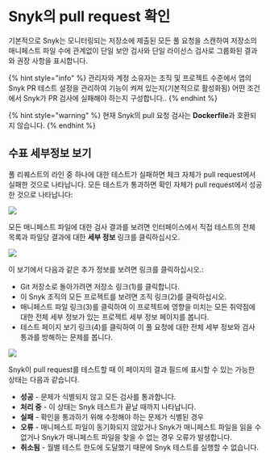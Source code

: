 # Snyk의 pull request 확인

기본적으로 Snyk는 모니터링되는 저장소에 제출된 모든 풀 요청을 스캔하여 저장소의 매니페스트 파일 수에 관계없이 단일 보안 검사와 단일 라이선스 검사로 그룹화된 결과와 권장 사항을 표시합니다.

{% hint style="info" %}
관리자와 계정 소유자는 조직 및 프로젝트 수준에서 앱의 Snyk PR 테스트 설정을 관리하여 기능이 켜져 있는지(기본적으로 활성화됨) 어떤 조건에서 Snyk가 PR 검사에 실패해야 하는지 구성합니다..
{% endhint %}

{% hint style="warning" %}
현재 Snyk의 pull 요청 검사는 **Dockerfile**과 호환되지 않습니다.
{% endhint %}

## 수표 세부정보 보기

풀 리퀘스트의 라인 중 하나에 대한 테스트가 실패하면 체크 자체가 pull request에서 실패한 것으로 나타납니다. 모든 테스트가 통과하면 확인 자체가 pull request에서 성공한 것으로 나타납니다:

![](../../../.gitbook/assets/uuid-08a4b511-c3a4-49ed-1bd2-e234a51c126c-en.jpeg)

모든 매니페스트 파일에 대한 검사 결과를 보려면 인터페이스에서 직접 테스트의 전체 목록과 파일당 결과에 대한 **세부 정보** 링크를 클릭하십시오.

![](../../../.gitbook/assets/uuid-c65f2c6c-d6ad-0fa5-5a0e-6ca0a8f8eeaa-en.jpeg)

이 보기에서 다음과 같은 추가 정보를 보려면 링크를 클릭하십시오.:

* Git 저장소로 돌아가려면 저장소 링크(1)를 클릭합니다.
* 이 Snyk 조직의 모든 프로젝트를 보려면 조직 링크(2)를 클릭하십시오.
* 매니페스트 파일 링크(3)를 클릭하여 이 프로젝트에 영향을 미치는 모든 취약점에 대한 전체 세부 정보가 있는 프로젝트 세부 정보 페이지를 봅니다.
* 테스트 페이지 보기 링크(4)를 클릭하여 이 풀 요청에 대한 전체 세부 정보와 검사 통과를 방해하는 문제를 봅니다.

![](../../../.gitbook/assets/uuid-617d6ed9-3571-1913-ca32-f30d2f0b3138-en.jpg)

Snyk이 pull request를 테스트할 때 이 페이지의 결과 필드에 표시할 수 있는 가능한 상태는 다음과 같습니다.

* **성공** - 문제가 식별되지 않고 모든 검사를 통과합니다.
* **처리 중** - 이 상태는 Snyk 테스트가 끝날 때까지 나타납니다.
* **실패** - 확인을 통과하기 위해 수정해야 하는 문제가 식별된 경우
* **오류** - 매니페스트 파일이 동기화되지 않았거나 Snyk가 매니페스트 파일을 읽을 수 없거나 Snyk가 매니페스트 파일을 찾을 수 없는 경우 오류가 발생합니다.
* **취소됨** - 월별 테스트 한도에 도달했기 때문에 Snyk 테스트를 실행할 수 없습니다.

